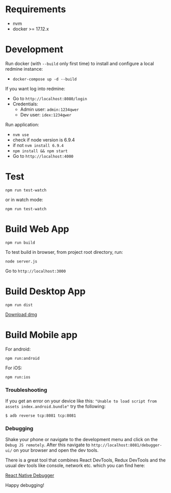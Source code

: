 Requirements
=
- nvm
- docker >= 17.12.x

Development
===========

Run docker (with `--build` only first time) to install and configure a local redmine instance:
- ```docker-compose up -d --build```

If you want log into redmine:
- Go to ```http://localhost:8080/login```
- Credentials: 
    - Admin user: `admin:1234qwer`
    - Dev user:  `idex:1234qwer`

Run application:
- ```nvm use```
- check if node version is 6.9.4
- if not ```nvm install 6.9.4```
- ```npm install && npm start```
- Go to ```http://localhost:4000```

Test
=

`npm run test-watch`

or in watch mode:

`npm run test-watch`

Build Web App
=============
```npm run build```

To test build in browser, from project root directory, run:

```node server.js```

Go to ```http://localhost:3000```

Build Desktop App
=================
```npm run dist```


[Download dmg](https://github.com/ricfrank/report-from-hell/tree/master/dist/outatime-0.0.2.dmg)

Build Mobile app
=================

For android:

```npm run:android```

For iOS:

```npm run:ios```

### Troubleshooting
If you get an error on your device like this: `"Unable to load script from assets index.android.bundle"` try the following:

```
$ adb reverse tcp:8081 tcp:8081
```
### Debugging
Shake your phone or navigate to the development menu and click on the `Debug JS remotely`. After this navigate to `http://localhost:8081/debugger-ui/` on your browser and open the dev tools. 

There is a great tool that combines React DevTools, Redux DevTools and the usual dev tools like console, network etc. which you can find here:

[React Native Debugger](https://github.com/jhen0409/react-native-debugger)

Happy debugging!
